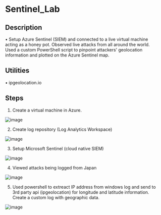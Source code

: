 # Sentinel_Lab

<h2>Description</h2>

• Setup Azure Sentinel (SIEM) and connected to a live virtual machine acting as a honey pot. Observed live attacks from all around the world. Used a custom PowerShell script to pinpoint attackers' geolocation information and plotted on the Azure Sentinel map.</br>

<h2>Utilities</h2>

• ipgeolocation.io

<h2>Steps</h2>

1. Create a virtual machine in Azure.

![image](https://github.com/thegreatkw/Sentinel_Lab/assets/128569887/435ba7c4-aae6-4eda-9e33-11a2807d2812)



2. Create log repository (Log Analytics Workspace)

![image](https://github.com/thegreatkw/Sentinel_Lab/assets/128569887/79215641-2592-49ca-83ad-bc05c9ff25c8)


3. Setup Microsoft Sentinel (cloud native SIEM)

![image](https://github.com/thegreatkw/Sentinel_Lab/assets/128569887/2d5d8def-cf70-4c96-9eab-1e0ff9def250)


4. Viewed attacks being logged from Japan

![image](https://github.com/thegreatkw/Sentinel_Lab/assets/128569887/f4a27636-6925-498e-bf41-aa7055e5201c)


5. Used powershell to extreact IP address from windows log and send to 3rd party api (ipgeolocation) for longitude and latitude information. Create a custom log with geographic data.

![image](https://github.com/thegreatkw/Sentinel_Lab/assets/128569887/542875d4-e419-440a-890b-30343644f70a)


